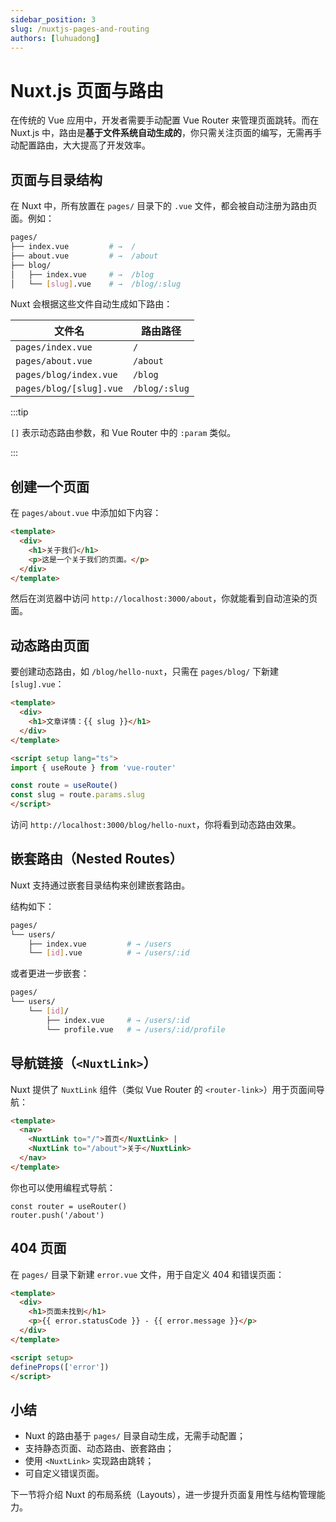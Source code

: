 ```yaml
---
sidebar_position: 3
slug: /nuxtjs-pages-and-routing
authors: [luhuadong]
---
```


# Nuxt.js 页面与路由

在传统的 Vue 应用中，开发者需要手动配置 Vue Router 来管理页面跳转。而在 Nuxt.js 中，路由是**基于文件系统自动生成的**，你只需关注页面的编写，无需再手动配置路由，大大提高了开发效率。



## 页面与目录结构

在 Nuxt 中，所有放置在 `pages/` 目录下的 `.vue` 文件，都会被自动注册为路由页面。例如：

```bash showLineNumbers
pages/
├── index.vue         # →  /
├── about.vue         # →  /about
├── blog/
│   ├── index.vue     # →  /blog
│   └── [slug].vue    # →  /blog/:slug
```

Nuxt 会根据这些文件自动生成如下路由：

| 文件名                  | 路由路径      |
| ----------------------- | ------------- |
| `pages/index.vue`       | `/`           |
| `pages/about.vue`       | `/about`      |
| `pages/blog/index.vue`  | `/blog`       |
| `pages/blog/[slug].vue` | `/blog/:slug` |

:::tip

`[]` 表示动态路由参数，和 Vue Router 中的 `:param` 类似。

:::



## 创建一个页面

在 `pages/about.vue` 中添加如下内容：

```html showLineNumbers title="pages/about.vue"
<template>
  <div>
    <h1>关于我们</h1>
    <p>这是一个关于我们的页面。</p>
  </div>
</template>
```

然后在浏览器中访问 `http://localhost:3000/about`，你就能看到自动渲染的页面。



## 动态路由页面

要创建动态路由，如 `/blog/hello-nuxt`，只需在 `pages/blog/` 下新建 `[slug].vue`：

```html showLineNumbers title="pages/blog/[slug].vue"
<template>
  <div>
    <h1>文章详情：{{ slug }}</h1>
  </div>
</template>

<script setup lang="ts">
import { useRoute } from 'vue-router'

const route = useRoute()
const slug = route.params.slug
</script>
```

访问 `http://localhost:3000/blog/hello-nuxt`，你将看到动态路由效果。



## 嵌套路由（Nested Routes）

Nuxt 支持通过嵌套目录结构来创建嵌套路由。

结构如下：

```bash showLineNumbers
pages/
└── users/
    ├── index.vue         # → /users
    └── [id].vue          # → /users/:id
```

或者更进一步嵌套：

```bash showLineNumbers
pages/
└── users/
    └── [id]/
        ├── index.vue     # → /users/:id
        └── profile.vue   # → /users/:id/profile
```



## 导航链接（`<NuxtLink>`）

Nuxt 提供了 `NuxtLink` 组件（类似 Vue Router 的 `<router-link>`）用于页面间导航：

```html showLineNumbers
<template>
  <nav>
    <NuxtLink to="/">首页</NuxtLink> |
    <NuxtLink to="/about">关于</NuxtLink>
  </nav>
</template>
```

你也可以使用编程式导航：

```tsx showLineNumbers
const router = useRouter()
router.push('/about')
```



## 404 页面

在 `pages/` 目录下新建 `error.vue` 文件，用于自定义 404 和错误页面：

```html showLineNumbers title="pages/error.vue"
<template>
  <div>
    <h1>页面未找到</h1>
    <p>{{ error.statusCode }} - {{ error.message }}</p>
  </div>
</template>

<script setup>
defineProps(['error'])
</script>
```



## 小结

- Nuxt 的路由基于 `pages/` 目录自动生成，无需手动配置；
- 支持静态页面、动态路由、嵌套路由；
- 使用 `<NuxtLink>` 实现路由跳转；
- 可自定义错误页面。

下一节将介绍 Nuxt 的布局系统（Layouts），进一步提升页面复用性与结构管理能力。
